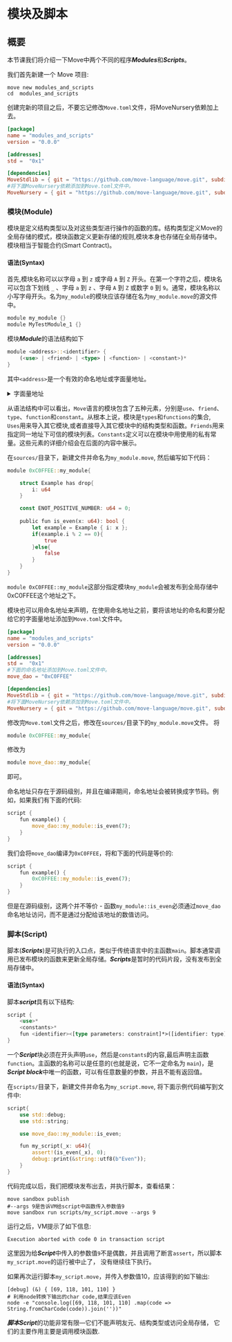 # 模块及脚本

## 概要

本节课我们将介绍一下Move中两个不同的程序***Modules***和***Scripts***。

我们首先新建一个 Move 项目:
```shell
move new modules_and_scripts
cd  modules_and_scripts
```
创建完新的项目之后，不要忘记修改`Move.toml`文件，将MoveNursery依赖加上去。
```toml
[package]
name = "modules_and_scripts"
version = "0.0.0"

[addresses]
std =  "0x1"

[dependencies]
MoveStdlib = { git = "https://github.com/move-language/move.git", subdir = "language/move-stdlib", rev = "main" }
#将下面MoveNursery依赖添加到Move.toml文件中。
MoveNursery = { git = "https://github.com/move-language/move.git", subdir = "language/move-stdlib/nursery", rev = "main" }
```

### 模块(Module)

模块是定义结构类型以及对这些类型进行操作的函数的库。结构类型定义Move的全局存储的模式，模块函数定义更新存储的规则,模块本身也存储在全局存储中。模块相当于智能合约(Smart Contract)。

#### 语法(Syntax)

首先,模块名称可以以字母 `a` 到 `z` 或字母 `A` 到 `Z` 开头。在第一个字符之后，模块名可以包含下划线 `_` 、字母 `a` 到 `z` 、字母 `A` 到 `Z` 或数字 `0` 到 `9`。通常，模块名称以小写字母开头。名为`my_module`的模块应该存储在名为`my_module.move`的源文件中。

```rust
module my_module {}
module MyTestModule_1 {}
```

模块***Module***的语法结构如下

```rust
module <address>::<identifier> {
    (<use> | <friend> | <type> | <function> | <constant>)*
}
```
其中`<address>`是一个有效的命名地址或字面量地址。

<details>
<summary>字面量地址</summary>
<br/>
<b>字面量</b>是用于表达源码中一个固定值的表示法，整数、浮点数和字符串等等都是字符串。
比如在Java中:<br/>
<br/>
<code>
int a = 1;
</code><br/>
<br/>
 <code>a</code>是声明的变量，那赋值符<code>=</code>后面的<code>1</code>就是字面量。总之，字面量就是没有用标识符封装起来的量，是“值”的原始状态。<br/>
那么字面量地址就是一个实际的地址的值，比如<code>0xCAFE</code>、<code>0xC0FFEE</code>都是字面量地址，而命名地址在使用前，要在<code>Move.toml</code>文件中声明并分配一个字面量地址。
</details>

从语法结构中可以看出，`Move`语言的模块包含了五种元素，分别是`use`、`friend`、`type`、`function`和`constant`。从根本上说，模块是`types`和`functions`的集合, `Uses`用来导入其它模块,或者直接导入其它模块中的结构类型和函数。`Friends`用来指定同一地址下可信的模块列表。`Constants`定义可以在模块中用使用的私有常量。这些元素的详细介绍会在后面的内容中展示。

在`sources/`目录下，新建文件并命名为`my_module.move`, 然后编写如下代码：

```rust
module 0xC0FFEE::my_module{

    struct Example has drop{
        i: u64
    }

    const ENOT_POSITIVE_NUMBER: u64 = 0;
    
    public fun is_even(x: u64): bool {  
        let example = Example { i: x };
        if(example.i % 2 == 0){
            true
        }else{
            false
        }
    }
}
```

`module 0xC0FFEE::my_module`这部分指定模块`my_module`会被发布到全局存储中0xC0FFEE这个地址之下。

模块也可以用命名地址来声明，在使用命名地址之前，要将该地址的命名和要分配给它的字面量地址添加到`Move.toml`文件中。

```toml
[package]
name = "modules_and_scripts"
version = "0.0.0"

[addresses]
std =  "0x1"
#下面的命名地址添加到Move.toml文件中。
move_dao = "0xC0FFEE"

[dependencies]
MoveStdlib = { git = "https://github.com/move-language/move.git", subdir = "language/move-stdlib", rev = "main" }
#将下面MoveNursery依赖添加到Move.toml文件中。
MoveNursery = { git = "https://github.com/move-language/move.git", subdir = "language/move-stdlib/nursery", rev = "main" }
```

修改完`Move.toml`文件之后，修改在`sources/`目录下的`my_module.move`文件。
将

```rust
module 0xC0FFEE::my_module{
```

修改为

```rust
module move_dao::my_module{
```

即可。

命名地址只存在于源码级别，并且在编译期间，命名地址会被转换成字节码。例如，如果我们有下面的代码:

```rust
script {
    fun example() {
        move_dao::my_module::is_even(7);
    }
}
```

我们会将`move_dao`编译为`0xC0FFEE`，将和下面的代码是等价的:

```rust
script {
    fun example() {
        0xC0FFEE::my_module::is_even(7);
    }
}
```

但是在源码级别，这两个并不等价 - 函数`my_module::is_even`必须通过`move_dao`命名地址访问，而不是通过分配给该地址的数值访问。

### 脚本(Script)

脚本(***Scripts***)是可执行的入口点，类似于传统语言中的主函数`main`。脚本通常调用已发布模块的函数来更新全局存储。***Scripts***是暂时的代码片段，没有发布到全局存储中。

#### 语法(Syntax)

脚本***script***具有以下结构:

```rust
script {
    <use>*
    <constants>*
    fun <identifier><[type parameters: constraint]*>([identifier: type]*) <function_body>
}
```

一个***Script***块必须在开头声明`use`，然后是`constants`的内容,最后声明主函数`function`。主函数的名称可以是任意的(也就是说，它不一定命名为 `main`)，是***Script block***中唯一的函数，可以有任意数量的参数，并且不能有返回值。

在`scripts/`目录下，新建文件并命名为`my_script.move`, 将下面示例代码编写到文件中:

```rust
script{
    use std::debug;
    use std::string;

    use move_dao::my_module::is_even;

    fun my_script(_x: u64){
        assert!(is_even(_x), 0);
        debug::print(&string::utf8(b"Even"));
    }
}
```

代码完成以后，我们把模块发布出去，并执行脚本，查看结果：

```shell
move sandbox publish
#--args 9是告诉VM给script中函数传入参数值9
move sandbox run scripts/my_script.move --args 9
```

运行之后，VM提示了如下信息:

```shell
Execution aborted with code 0 in transaction script
```

这里因为给***Script***中传入的参数值`9`不是偶数，并且调用了断言`assert`，所以脚本`my_script.move`的运行被中止了， 没有继续往下执行。

如果再次运行脚本`my_script.move`，并传入参数值10，应该得到的如下输出:

```shell
[debug] (&) { [69, 118, 101, 110] }
# 利用node转换下输出的char code,结果应该Even
node -e "console.log([69, 118, 101, 110] .map(code => String.fromCharCode(code)).join(''))"
```

***脚本Script***的功能非常有限—它们不能声明友元、结构类型或访问全局存储， 它们的主要作用主要是调用模块函数.

